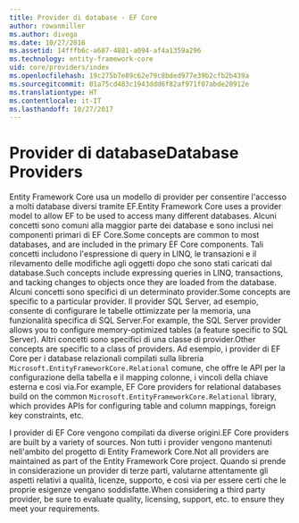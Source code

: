 ```yaml
---
title: Provider di database - EF Core
author: rowanmiller
ms.author: divega
ms.date: 10/27/2016
ms.assetid: 14fffb6c-a687-4881-a094-af4a1359a296
ms.technology: entity-framework-core
uid: core/providers/index
ms.openlocfilehash: 19c275b7e89c62e79c8bded977e39b2cfb2b439a
ms.sourcegitcommit: 01a75cd483c1943ddd6f82af971f07abde20912e
ms.translationtype: HT
ms.contentlocale: it-IT
ms.lasthandoff: 10/27/2017
---
```

# <a name="database-providers"></a><span data-ttu-id="64896-102">Provider di database</span><span class="sxs-lookup"><span data-stu-id="64896-102">Database Providers</span></span>

<span data-ttu-id="64896-103">Entity Framework Core usa un modello di provider per consentire l'accesso a molti database diversi tramite EF.</span><span class="sxs-lookup"><span data-stu-id="64896-103">Entity Framework Core uses a provider model to allow EF to be used to access many different databases.</span></span> <span data-ttu-id="64896-104">Alcuni concetti sono comuni alla maggior parte dei database e sono inclusi nei componenti primari di EF Core.</span><span class="sxs-lookup"><span data-stu-id="64896-104">Some concepts are common to most databases, and are included in the primary EF Core components.</span></span> <span data-ttu-id="64896-105">Tali concetti includono l'espressione di query in LINQ, le transazioni e il rilevamento delle modifiche agli oggetti dopo che sono stati caricati dal database.</span><span class="sxs-lookup"><span data-stu-id="64896-105">Such concepts include expressing queries in LINQ, transactions, and tacking changes to objects once they are loaded from the database.</span></span> <span data-ttu-id="64896-106">Alcuni concetti sono specifici di un determinato provider.</span><span class="sxs-lookup"><span data-stu-id="64896-106">Some concepts are specific to a particular provider.</span></span> <span data-ttu-id="64896-107">Il provider SQL Server, ad esempio, consente di configurare le tabelle ottimizzate per la memoria, una funzionalità specifica di SQL Server.</span><span class="sxs-lookup"><span data-stu-id="64896-107">For example, the SQL Server provider allows you to configure memory-optimized tables (a feature specific to SQL Server).</span></span> <span data-ttu-id="64896-108">Altri concetti sono specifici di una classe di provider.</span><span class="sxs-lookup"><span data-stu-id="64896-108">Other concepts are specific to a class of providers.</span></span> <span data-ttu-id="64896-109">Ad esempio, i provider di EF Core per i database relazionali compilati sulla libreria `Microsoft.EntityFrameworkCore.Relational` comune, che offre le API per la configurazione della tabella e il mapping colonne, i vincoli della chiave esterna e così via.</span><span class="sxs-lookup"><span data-stu-id="64896-109">For example, EF Core providers for relational databases build on the common `Microsoft.EntityFrameworkCore.Relational` library, which provides APIs for configuring table and column mappings, foreign key constraints, etc.</span></span>

<span data-ttu-id="64896-110">I provider di EF Core vengono compilati da diverse origini.</span><span class="sxs-lookup"><span data-stu-id="64896-110">EF Core providers are built by a variety of sources.</span></span> <span data-ttu-id="64896-111">Non tutti i provider vengono mantenuti nell'ambito del progetto di Entity Framework Core.</span><span class="sxs-lookup"><span data-stu-id="64896-111">Not all providers are maintained as part of the Entity Framework Core project.</span></span> <span data-ttu-id="64896-112">Quando si prende in considerazione un provider di terze parti, valutarne attentamente gli aspetti relativi a qualità, licenze, supporto, e così via per essere certi che le proprie esigenze vengano soddisfatte.</span><span class="sxs-lookup"><span data-stu-id="64896-112">When considering a third party provider, be sure to evaluate quality, licensing, support, etc. to ensure they meet your requirements.</span></span>
